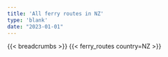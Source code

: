 ```yaml
---
title: 'All ferry routes in NZ'
type: 'blank'
date: "2023-01-01"
---
```


{{< breadcrumbs >}}
{{< ferry_routes country=NZ >}}
